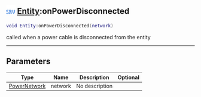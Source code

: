 ## <img src="../../.gitbook/assets/server.png" width="24" height=24 /> [Entity](https://iaswiki.rawr.dev/readme/entity):onPowerDisconnected

```lua
void Entity:onPowerDisconnected(network)
```

called when a power cable is disconnected from the entity

------
## Parameters

| Type   | Name | Description | Optional |
| ------ | ---- | ----------- | -------: |
| [PowerNetwork](https://iaswiki.rawr.dev/readme/powernetwork) | network | No description |  |

